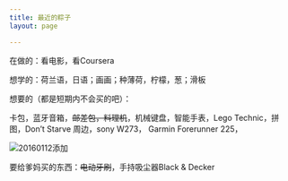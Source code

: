 ```yaml
---
title: 最近的粽子
layout: page

---
```

在做的：看电影，看Coursera

想学的：荷兰语，日语；画画；种薄荷，柠檬，葱；滑板

想要的（都是短期内不会买的吧）：

卡包，蓝牙音箱，<del>邮差包，料理机</del>，机械键盘，智能手表，Lego Technic，拼图，Don’t Starve 周边，sony W273， Garmin Forerunner 225，

![20160112添加][image-1] 
<!-- 20060112 -->


要给爹妈买的东西：<del>电动牙刷</del>，手持吸尘器Black & Decker




[image-1]:	http://7xo4c2.com1.z0.glb.clouddn.com/dontstarve.JPG